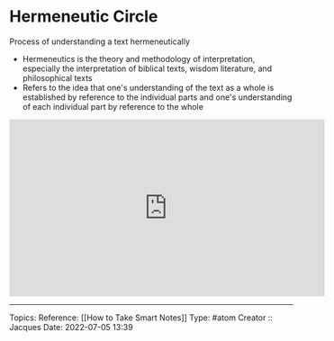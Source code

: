 # Hermeneutic Circle

Process of understanding a text hermeneutically

* Hermeneutics is the theory and methodology of interpretation, especially the interpretation of biblical texts, wisdom literature, and philosophical texts
* Refers to the idea that one's understanding of the text as a whole is established by reference to the individual parts and one's understanding of each individual part by reference to the whole

<iframe width="560" height="315" src="https://www.youtube.com/embed/zIEzc__BBxs" title="YouTube video player" frameborder="0" allow="accelerometer; autoplay; clipboard-write; encrypted-media; gyroscope; picture-in-picture" allowfullscreen></iframe>

---
Topics:
Reference: [[How to Take Smart Notes]]
Type: #atom
Creator :: Jacques
Date: 2022-07-05 13:39